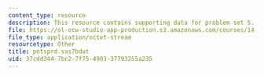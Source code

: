 ```yaml
---
content_type: resource
description: This resource contains supporting data for problem set 5.
file: https://ol-ocw-studio-app-production.s3.amazonaws.com/courses/14-32-econometrics-spring-2007/37cdd3447bc27f75490337793255a235_pntsprd.sas7bdat
file_type: application/octet-stream
resourcetype: Other
title: pntsprd.sas7bdat
uid: 37cdd344-7bc2-7f75-4903-37793255a235
---
```

